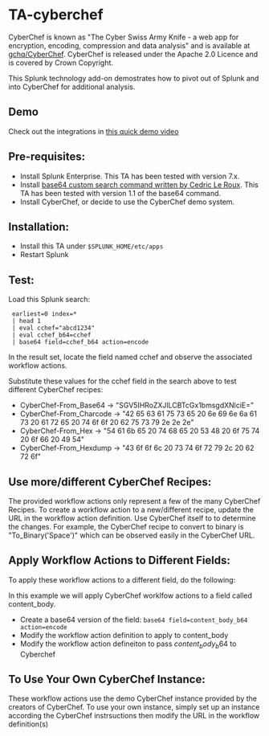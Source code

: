 # TA-cyberchef

CyberChef is known as "The Cyber Swiss Army Knife - a web app for encryption, encoding, compression and data analysis" 
and is available at [gchq/CyberChef](https://gchq.github.io/CyberChef). CyberChef is released under the Apache 2.0 Licence and is covered 
by Crown Copyright.

This Splunk technology add-on demostrates how to pivot out of Splunk and into CyberChef for additional analysis.

## Demo
Check out the integrations in [this quick demo video](https://vimeo.com/243919059)

## Pre-requisites:

- Install Splunk Enterprise. This TA has been tested with version 7.x.
- Install [base64 custom search command written by Cedric Le Roux](https://splunkbase.splunk.com/app/1922/). This TA has been tested with version 1.1 of the base64 command.
- Install CyberChef, or decide to use the CyberChef demo system.


## Installation:

- Install this TA under `$SPLUNK_HOME/etc/apps`
- Restart Splunk


## Test:

Load this Splunk search:

```
 earliest=0 index=* 
 | head 1 
 | eval cchef="abcd1234" 
 | eval cchef_b64=cchef 
 | base64 field=cchef_b64 action=encode
```

In the result set, locate the field named cchef and observe the associated workflow actions.

Substitute these values for the cchef field in the search above to test different CyberChef recipes:

- CyberChef-From_Base64 -> "SGV5IHRoZXJlLCBTcGx1bmsgdXNlciE="
- CyberChef-From_Charcode -> "42 65 63 61 75 73 65 20 6e 69 6e 6a 61 73 20 61 72 65 20 74 6f 6f 20 62 75 73 79 2e 2e 2e"
- CyberChef-From_Hex -> "54 61 6b 65 20 74 68 65 20 53 48 20 6f 75 74 20 6f 66 20 49 54"
- CyberChef-From_Hexdump -> "43 6f 6f 6c 20 73 74 6f 72 79 2c 20 62 72 6f"
 
 
## Use more/different CyberChef Recipes:

The provided workflow actions only represent a few of the many CyberChef Recipes. To create a workflow action to a new/different recipe, update the URL in the workflow action definition. Use CyberChef itself to to determine the changes. For example, the CyberChef recipe to convert to binary is "To_Binary('Space')" which can be observed easily in the CyberChef URL.  


## Apply Workflow Actions to Different Fields:

To apply these workflow actions to a different field, do the following:

In this example we will apply CyberChef worklfow actions to a field called content_body.
- Create a base64 version of the field: `base64 field=content_body_b64 action=encode`
- Modify the workflow action definition to apply to content_body
- Modify the workflow action defineiton to pass $content_body_b64$ to Cyberchef


## To Use Your Own CyberChef Instance:

These workflow actions use the demo CyberChef instance provided by the creators of CyberChef. To use your own instance, simply set up an instance according the CyberChef instrsuctions then modify the URL in the workflow definition(s)
